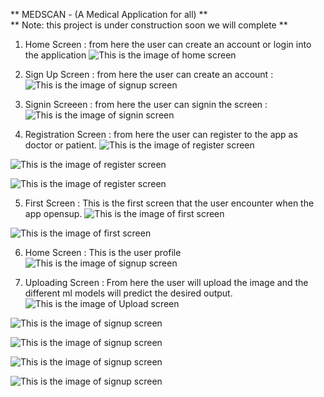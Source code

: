 ** MEDSCAN - (A Medical Application for all) ** \
** Note:  this project is under construction soon we will complete **
1. Home Screen : from here the user can create an account or login into the application
![This is the image of home screen](https://github.com/sahilsandhu/MedScan/blob/master/1.jpeg)

2. Sign Up Screen : from here the user can create an account :
![This is the image of signup screen](https://github.com/sahilsandhu/MedScan/blob/master/signup.jpeg)

3. Signin Screeen : from here the user can signin the screen : 
![This is the image of signin screen](https://github.com/sahilsandhu/MedScan/blob/master/3.jpeg)

4. Registration Screen : from here the user can register to the app as doctor or patient.
![This is the image of register screen](https://github.com/sahilsandhu/MedScan/blob/master/register3.jpeg)

![This is the image of register screen](https://github.com/sahilsandhu/MedScan/blob/master/register1.jpeg)

![This is the image of register screen](https://github.com/sahilsandhu/MedScan/blob/master/register2.jpeg)

5. First Screen : This is the first screen that the user encounter when the app opensup.
![This is the image of first screen](https://github.com/sahilsandhu/MedScan/blob/master/4.jpeg)

![This is the image of first screen](https://github.com/sahilsandhu/MedScan/blob/master/5.jpeg)

6. Home Screen : This is the user profile
![This is the image of signup screen](https://github.com/sahilsandhu/MedScan/blob/master/6.jpeg)

7. Uploading Screen : From here the user will upload the image and the different ml models will predict the desired output.
![This is the image of Upload screen](https://github.com/sahilsandhu/MedScan/blob/master/7.jpeg)

![This is the image of signup screen](https://github.com/sahilsandhu/MedScan/blob/master/8.jpeg)

![This is the image of signup screen](https://github.com/sahilsandhu/MedScan/blob/master/9.jpeg)

![This is the image of signup screen](https://github.com/sahilsandhu/MedScan/blob/master/10.jpeg)

![This is the image of signup screen](https://github.com/sahilsandhu/MedScan/blob/master/11.jpeg)
